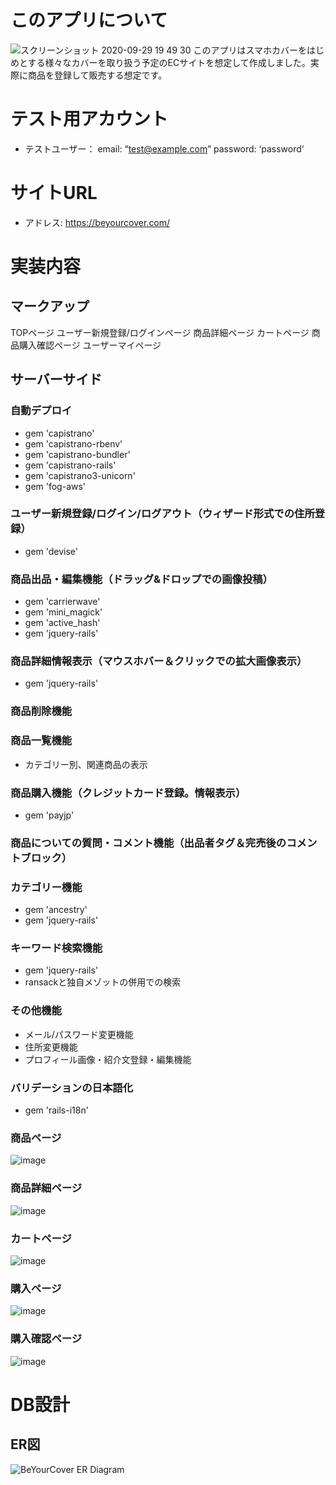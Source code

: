 # このアプリについて
![スクリーンショット 2020-09-29 19 49 30](https://user-images.githubusercontent.com/62044473/94549554-5f73c900-028d-11eb-937c-ff0f0ca0b1b8.png)
このアプリはスマホカバーをはじめとする様々なカバーを取り扱う予定のECサイトを想定して作成しました。実際に商品を登録して販売する想定です。

# テスト用アカウント
- テストユーザー：
email: “test@example.com”
password: ‘password’

# サイトURL
- アドレス: https://beyourcover.com/

# 実装内容
## マークアップ
TOPページ
ユーザー新規登録/ログインページ
商品詳細ページ
カートページ
商品購入確認ページ
ユーザーマイページ

## サーバーサイド
### 自動デプロイ
- gem 'capistrano'
- gem 'capistrano-rbenv'
- gem 'capistrano-bundler'
- gem 'capistrano-rails'
- gem 'capistrano3-unicorn'
- gem 'fog-aws'
### ユーザー新規登録/ログイン/ログアウト（ウィザード形式での住所登録）
- gem 'devise'
### 商品出品・編集機能（ドラッグ&ドロップでの画像投稿）
- gem 'carrierwave'
- gem 'mini_magick'
- gem 'active_hash'
- gem 'jquery-rails'
### 商品詳細情報表示（マウスホバー＆クリックでの拡大画像表示）
- gem 'jquery-rails'
### 商品削除機能
### 商品一覧機能
- カテゴリー別、関連商品の表示
### 商品購入機能（クレジットカード登録。情報表示）
- gem 'payjp'
### 商品についての質問・コメント機能（出品者タグ＆完売後のコメントブロック）
### カテゴリー機能
- gem 'ancestry'
- gem 'jquery-rails'
### キーワード検索機能
- gem 'jquery-rails'
- ransackと独自メゾットの併用での検索
### その他機能
- メール/パスワード変更機能
- 住所変更機能
- プロフィール画像・紹介文登録・編集機能
### バリデーションの日本語化
- gem 'rails-i18n'

### 商品ページ
![image](https://user-images.githubusercontent.com/62044473/94556698-7b309c80-0298-11eb-8b43-872b67ae7cab.png)

### 商品詳細ページ
![image](https://user-images.githubusercontent.com/62044473/94557576-b8e1f500-0299-11eb-8db6-0e1b65abb31d.png)

### カートページ
![image](https://user-images.githubusercontent.com/62044473/94557947-3b6ab480-029a-11eb-850d-dfad4908736c.png)

### 購入ページ
![image](https://user-images.githubusercontent.com/62044473/94563821-30b41d80-02a2-11eb-82a8-0f0183207462.png)

### 購入確認ページ
![image](https://user-images.githubusercontent.com/62044473/94564563-1169c000-02a3-11eb-817e-9362158dd3c1.png)


# DB設計
## ER図
![BeYourCover ER Diagram](https://user-images.githubusercontent.com/62044473/94570147-7b856380-02a9-11eb-913e-8aa005d89d38.png)

